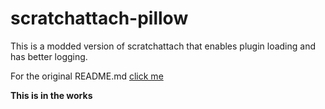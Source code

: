 # scratchattach-pillow

This is a modded version of scratchattach that enables plugin loading and has better logging.

For the original README.md [click me](https://github.com/TimMcCool/scratchattach)

**This is in the works**
